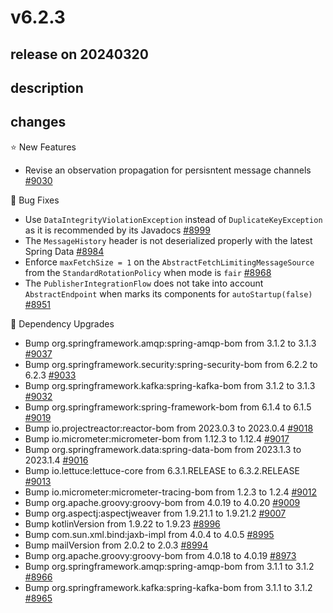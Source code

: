 # v6.2.3

## release on 20240320

## description

## changes

⭐ New Features

* Revise an observation propagation for persisntent message channels <a href="https://github.com/spring-projects/spring-integration/issues/9030" data-hovercard-type="issue" data-hovercard-url="/spring-projects/spring-integration/issues/9030/hovercard">#9030</a>

🐞 Bug Fixes

* Use <code>DataIntegrityViolationException</code> instead of <code>DuplicateKeyException</code> as it is recommended by its Javadocs <a href="https://github.com/spring-projects/spring-integration/issues/8999" data-hovercard-type="issue" data-hovercard-url="/spring-projects/spring-integration/issues/8999/hovercard">#8999</a>
* The <code>MessageHistory</code> header is not deserialized properly with the latest Spring Data <a href="https://github.com/spring-projects/spring-integration/issues/8984" data-hovercard-type="issue" data-hovercard-url="/spring-projects/spring-integration/issues/8984/hovercard">#8984</a>
* Enforce <code>maxFetchSize = 1</code> on the <code>AbstractFetchLimitingMessageSource</code> from the <code>StandardRotationPolicy</code> when mode is <code>fair</code> <a href="https://github.com/spring-projects/spring-integration/issues/8968" data-hovercard-type="issue" data-hovercard-url="/spring-projects/spring-integration/issues/8968/hovercard">#8968</a>
* The <code>PublisherIntegrationFlow</code> does not take into account <code>AbstractEndpoint</code> when marks its components for <code>autoStartup(false)</code> <a href="https://github.com/spring-projects/spring-integration/issues/8951" data-hovercard-type="issue" data-hovercard-url="/spring-projects/spring-integration/issues/8951/hovercard">#8951</a>

🔨 Dependency Upgrades

* Bump org.springframework.amqp:spring-amqp-bom from 3.1.2 to 3.1.3 <a href="https://github.com/spring-projects/spring-integration/pull/9037" data-hovercard-type="pull_request" data-hovercard-url="/spring-projects/spring-integration/pull/9037/hovercard">#9037</a>
* Bump org.springframework.security:spring-security-bom from 6.2.2 to 6.2.3 <a href="https://github.com/spring-projects/spring-integration/pull/9033" data-hovercard-type="pull_request" data-hovercard-url="/spring-projects/spring-integration/pull/9033/hovercard">#9033</a>
* Bump org.springframework.kafka:spring-kafka-bom from 3.1.2 to 3.1.3 <a href="https://github.com/spring-projects/spring-integration/pull/9032" data-hovercard-type="pull_request" data-hovercard-url="/spring-projects/spring-integration/pull/9032/hovercard">#9032</a>
* Bump org.springframework:spring-framework-bom from 6.1.4 to 6.1.5 <a href="https://github.com/spring-projects/spring-integration/pull/9019" data-hovercard-type="pull_request" data-hovercard-url="/spring-projects/spring-integration/pull/9019/hovercard">#9019</a>
* Bump io.projectreactor:reactor-bom from 2023.0.3 to 2023.0.4 <a href="https://github.com/spring-projects/spring-integration/pull/9018" data-hovercard-type="pull_request" data-hovercard-url="/spring-projects/spring-integration/pull/9018/hovercard">#9018</a>
* Bump io.micrometer:micrometer-bom from 1.12.3 to 1.12.4 <a href="https://github.com/spring-projects/spring-integration/pull/9017" data-hovercard-type="pull_request" data-hovercard-url="/spring-projects/spring-integration/pull/9017/hovercard">#9017</a>
* Bump org.springframework.data:spring-data-bom from 2023.1.3 to 2023.1.4 <a href="https://github.com/spring-projects/spring-integration/pull/9016" data-hovercard-type="pull_request" data-hovercard-url="/spring-projects/spring-integration/pull/9016/hovercard">#9016</a>
* Bump io.lettuce:lettuce-core from 6.3.1.RELEASE to 6.3.2.RELEASE <a href="https://github.com/spring-projects/spring-integration/pull/9013" data-hovercard-type="pull_request" data-hovercard-url="/spring-projects/spring-integration/pull/9013/hovercard">#9013</a>
* Bump io.micrometer:micrometer-tracing-bom from 1.2.3 to 1.2.4 <a href="https://github.com/spring-projects/spring-integration/pull/9012" data-hovercard-type="pull_request" data-hovercard-url="/spring-projects/spring-integration/pull/9012/hovercard">#9012</a>
* Bump org.apache.groovy:groovy-bom from 4.0.19 to 4.0.20 <a href="https://github.com/spring-projects/spring-integration/pull/9009" data-hovercard-type="pull_request" data-hovercard-url="/spring-projects/spring-integration/pull/9009/hovercard">#9009</a>
* Bump org.aspectj:aspectjweaver from 1.9.21.1 to 1.9.21.2 <a href="https://github.com/spring-projects/spring-integration/pull/9007" data-hovercard-type="pull_request" data-hovercard-url="/spring-projects/spring-integration/pull/9007/hovercard">#9007</a>
* Bump kotlinVersion from 1.9.22 to 1.9.23 <a href="https://github.com/spring-projects/spring-integration/pull/8996" data-hovercard-type="pull_request" data-hovercard-url="/spring-projects/spring-integration/pull/8996/hovercard">#8996</a>
* Bump com.sun.xml.bind:jaxb-impl from 4.0.4 to 4.0.5 <a href="https://github.com/spring-projects/spring-integration/pull/8995" data-hovercard-type="pull_request" data-hovercard-url="/spring-projects/spring-integration/pull/8995/hovercard">#8995</a>
* Bump mailVersion from 2.0.2 to 2.0.3 <a href="https://github.com/spring-projects/spring-integration/pull/8994" data-hovercard-type="pull_request" data-hovercard-url="/spring-projects/spring-integration/pull/8994/hovercard">#8994</a>
* Bump org.apache.groovy:groovy-bom from 4.0.18 to 4.0.19 <a href="https://github.com/spring-projects/spring-integration/pull/8973" data-hovercard-type="pull_request" data-hovercard-url="/spring-projects/spring-integration/pull/8973/hovercard">#8973</a>
* Bump org.springframework.amqp:spring-amqp-bom from 3.1.1 to 3.1.2 <a href="https://github.com/spring-projects/spring-integration/pull/8966" data-hovercard-type="pull_request" data-hovercard-url="/spring-projects/spring-integration/pull/8966/hovercard">#8966</a>
* Bump org.springframework.kafka:spring-kafka-bom from 3.1.1 to 3.1.2 <a href="https://github.com/spring-projects/spring-integration/pull/8965" data-hovercard-type="pull_request" data-hovercard-url="/spring-projects/spring-integration/pull/8965/hovercard">#8965</a>

